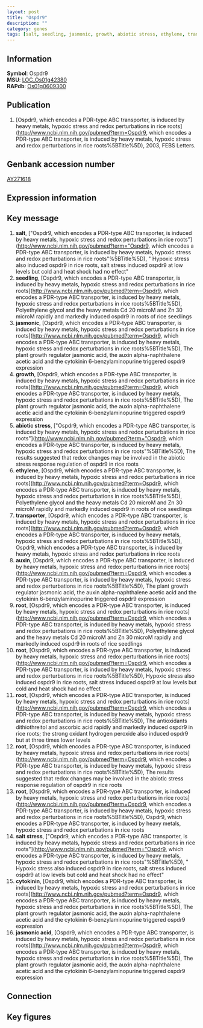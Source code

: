 ```yaml
---
layout: post
title: "Ospdr9"
description: ""
category: genes
tags: [salt, seedling, jasmonic, growth, abiotic stress, ethylene, transporter, auxin, root, salt stress, cytokinin, jasmonic acid]
---
```


## Information
__Symbol__: Ospdr9  
__MSU__: [LOC_Os01g42380](http://rice.plantbiology.msu.edu/cgi-bin/ORF_infopage.cgi?orf=LOC_Os01g42380)  
__RAPdb__: [Os01g0609300](http://rapdb.dna.affrc.go.jp/viewer/gbrowse_details/irgsp1?name=Os01g0609300)  

## Publication
1. [Ospdr9, which encodes a PDR-type ABC transporter, is induced by heavy metals, hypoxic stress and redox perturbations in rice roots](http://www.ncbi.nlm.nih.gov/pubmed?term=Ospdr9, which encodes a PDR-type ABC transporter, is induced by heavy metals, hypoxic stress and redox perturbations in rice roots%5BTitle%5D), 2003, FEBS Letters.

## Genbank accession number
[AY271618](http://www.ncbi.nlm.nih.gov/nuccore/AY271618)  

## Expression information

## Key message
1. __salt__, ["Ospdr9, which encodes a PDR-type ABC transporter, is induced by heavy metals, hypoxic stress and redox perturbations in rice roots"](http://www.ncbi.nlm.nih.gov/pubmed?term="Ospdr9, which encodes a PDR-type ABC transporter, is induced by heavy metals, hypoxic stress and redox perturbations in rice roots"%5BTitle%5D), " Hypoxic stress also induced ospdr9 in rice roots, salt stress induced ospdr9 at low levels but cold and heat shock had no effect"
2. __seedling__, [Ospdr9, which encodes a PDR-type ABC transporter, is induced by heavy metals, hypoxic stress and redox perturbations in rice roots](http://www.ncbi.nlm.nih.gov/pubmed?term=Ospdr9, which encodes a PDR-type ABC transporter, is induced by heavy metals, hypoxic stress and redox perturbations in rice roots%5BTitle%5D),  Polyethylene glycol and the heavy metals Cd 20 microM and Zn 30 microM rapidly and markedly induced ospdr9 in roots of rice seedlings
3. __jasmonic__, [Ospdr9, which encodes a PDR-type ABC transporter, is induced by heavy metals, hypoxic stress and redox perturbations in rice roots](http://www.ncbi.nlm.nih.gov/pubmed?term=Ospdr9, which encodes a PDR-type ABC transporter, is induced by heavy metals, hypoxic stress and redox perturbations in rice roots%5BTitle%5D),  The plant growth regulator jasmonic acid, the auxin alpha-naphthalene acetic acid and the cytokinin 6-benzylaminopurine triggered ospdr9 expression
4. __growth__, [Ospdr9, which encodes a PDR-type ABC transporter, is induced by heavy metals, hypoxic stress and redox perturbations in rice roots](http://www.ncbi.nlm.nih.gov/pubmed?term=Ospdr9, which encodes a PDR-type ABC transporter, is induced by heavy metals, hypoxic stress and redox perturbations in rice roots%5BTitle%5D),  The plant growth regulator jasmonic acid, the auxin alpha-naphthalene acetic acid and the cytokinin 6-benzylaminopurine triggered ospdr9 expression
5. __abiotic stress__, ["Ospdr9, which encodes a PDR-type ABC transporter, is induced by heavy metals, hypoxic stress and redox perturbations in rice roots"](http://www.ncbi.nlm.nih.gov/pubmed?term="Ospdr9, which encodes a PDR-type ABC transporter, is induced by heavy metals, hypoxic stress and redox perturbations in rice roots"%5BTitle%5D),  The results suggested that redox changes may be involved in the abiotic stress response regulation of ospdr9 in rice roots
6. __ethylene__, [Ospdr9, which encodes a PDR-type ABC transporter, is induced by heavy metals, hypoxic stress and redox perturbations in rice roots](http://www.ncbi.nlm.nih.gov/pubmed?term=Ospdr9, which encodes a PDR-type ABC transporter, is induced by heavy metals, hypoxic stress and redox perturbations in rice roots%5BTitle%5D),  Polyethylene glycol and the heavy metals Cd 20 microM and Zn 30 microM rapidly and markedly induced ospdr9 in roots of rice seedlings
7. __transporter__, [Ospdr9, which encodes a PDR-type ABC transporter, is induced by heavy metals, hypoxic stress and redox perturbations in rice roots](http://www.ncbi.nlm.nih.gov/pubmed?term=Ospdr9, which encodes a PDR-type ABC transporter, is induced by heavy metals, hypoxic stress and redox perturbations in rice roots%5BTitle%5D), Ospdr9, which encodes a PDR-type ABC transporter, is induced by heavy metals, hypoxic stress and redox perturbations in rice roots
8. __auxin__, [Ospdr9, which encodes a PDR-type ABC transporter, is induced by heavy metals, hypoxic stress and redox perturbations in rice roots](http://www.ncbi.nlm.nih.gov/pubmed?term=Ospdr9, which encodes a PDR-type ABC transporter, is induced by heavy metals, hypoxic stress and redox perturbations in rice roots%5BTitle%5D),  The plant growth regulator jasmonic acid, the auxin alpha-naphthalene acetic acid and the cytokinin 6-benzylaminopurine triggered ospdr9 expression
9. __root__, [Ospdr9, which encodes a PDR-type ABC transporter, is induced by heavy metals, hypoxic stress and redox perturbations in rice roots](http://www.ncbi.nlm.nih.gov/pubmed?term=Ospdr9, which encodes a PDR-type ABC transporter, is induced by heavy metals, hypoxic stress and redox perturbations in rice roots%5BTitle%5D),  Polyethylene glycol and the heavy metals Cd 20 microM and Zn 30 microM rapidly and markedly induced ospdr9 in roots of rice seedlings
10. __root__, [Ospdr9, which encodes a PDR-type ABC transporter, is induced by heavy metals, hypoxic stress and redox perturbations in rice roots](http://www.ncbi.nlm.nih.gov/pubmed?term=Ospdr9, which encodes a PDR-type ABC transporter, is induced by heavy metals, hypoxic stress and redox perturbations in rice roots%5BTitle%5D),  Hypoxic stress also induced ospdr9 in rice roots, salt stress induced ospdr9 at low levels but cold and heat shock had no effect
11. __root__, [Ospdr9, which encodes a PDR-type ABC transporter, is induced by heavy metals, hypoxic stress and redox perturbations in rice roots](http://www.ncbi.nlm.nih.gov/pubmed?term=Ospdr9, which encodes a PDR-type ABC transporter, is induced by heavy metals, hypoxic stress and redox perturbations in rice roots%5BTitle%5D),  The antioxidants dithiothreitol and ascorbic acid rapidly and markedly induced ospdr9 in rice roots; the strong oxidant hydrogen peroxide also induced ospdr9 but at three times lower levels
12. __root__, [Ospdr9, which encodes a PDR-type ABC transporter, is induced by heavy metals, hypoxic stress and redox perturbations in rice roots](http://www.ncbi.nlm.nih.gov/pubmed?term=Ospdr9, which encodes a PDR-type ABC transporter, is induced by heavy metals, hypoxic stress and redox perturbations in rice roots%5BTitle%5D),  The results suggested that redox changes may be involved in the abiotic stress response regulation of ospdr9 in rice roots
13. __root__, [Ospdr9, which encodes a PDR-type ABC transporter, is induced by heavy metals, hypoxic stress and redox perturbations in rice roots](http://www.ncbi.nlm.nih.gov/pubmed?term=Ospdr9, which encodes a PDR-type ABC transporter, is induced by heavy metals, hypoxic stress and redox perturbations in rice roots%5BTitle%5D), Ospdr9, which encodes a PDR-type ABC transporter, is induced by heavy metals, hypoxic stress and redox perturbations in rice roots
14. __salt stress__, ["Ospdr9, which encodes a PDR-type ABC transporter, is induced by heavy metals, hypoxic stress and redox perturbations in rice roots"](http://www.ncbi.nlm.nih.gov/pubmed?term="Ospdr9, which encodes a PDR-type ABC transporter, is induced by heavy metals, hypoxic stress and redox perturbations in rice roots"%5BTitle%5D), " Hypoxic stress also induced ospdr9 in rice roots, salt stress induced ospdr9 at low levels but cold and heat shock had no effect"
15. __cytokinin__, [Ospdr9, which encodes a PDR-type ABC transporter, is induced by heavy metals, hypoxic stress and redox perturbations in rice roots](http://www.ncbi.nlm.nih.gov/pubmed?term=Ospdr9, which encodes a PDR-type ABC transporter, is induced by heavy metals, hypoxic stress and redox perturbations in rice roots%5BTitle%5D),  The plant growth regulator jasmonic acid, the auxin alpha-naphthalene acetic acid and the cytokinin 6-benzylaminopurine triggered ospdr9 expression
16. __jasmonic acid__, [Ospdr9, which encodes a PDR-type ABC transporter, is induced by heavy metals, hypoxic stress and redox perturbations in rice roots](http://www.ncbi.nlm.nih.gov/pubmed?term=Ospdr9, which encodes a PDR-type ABC transporter, is induced by heavy metals, hypoxic stress and redox perturbations in rice roots%5BTitle%5D),  The plant growth regulator jasmonic acid, the auxin alpha-naphthalene acetic acid and the cytokinin 6-benzylaminopurine triggered ospdr9 expression

## Connection

## Key figures


